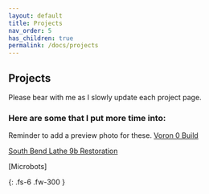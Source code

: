 ```yaml
---
layout: default
title: Projects
nav_order: 5
has_children: true
permalink: /docs/projects
---
```


## [](#header-2)Projects
Please bear with me as I slowly update each project page.


### Here are some that I put more time into:
Reminder to add a preview photo for these.
[Voron 0 Build]({{site.baseurl}}/docs/04-projects/voron.html)

[South Bend Lathe 9b Restoration]({{site.baseurl}}/docs/04-projects/southbend.html)

[Microbots]

{: .fs-6 .fw-300 }